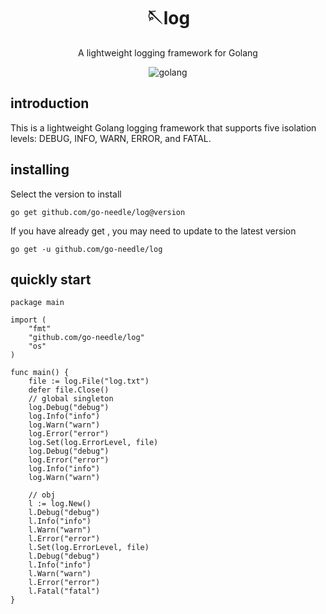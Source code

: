 <!-- markdownlint-disable MD033 MD041 -->
<div align="center">

# 🪡log

<!-- prettier-ignore-start -->
<!-- markdownlint-disable-next-line MD036 -->
A lightweight logging framework for Golang
<!-- prettier-ignore-end -->

<img src="https://img.shields.io/badge/golang-1.11+-blue" alt="golang">
</div>

## introduction
This is a lightweight Golang logging framework that supports five isolation levels: DEBUG, INFO, WARN, ERROR, and FATAL.

## installing
Select the version to install

`go get github.com/go-needle/log@version`

If you have already get , you may need to update to the latest version

`go get -u github.com/go-needle/log`


## quickly start
```golang
package main

import (
	"fmt"
	"github.com/go-needle/log"
	"os"
)

func main() {
	file := log.File("log.txt")
	defer file.Close()
	// global singleton
	log.Debug("debug")
	log.Info("info")
	log.Warn("warn")
	log.Error("error")
	log.Set(log.ErrorLevel, file)
	log.Debug("debug")
	log.Error("error")
	log.Info("info")
	log.Warn("warn")
	
	// obj
	l := log.New()
	l.Debug("debug")
	l.Info("info")
	l.Warn("warn")
	l.Error("error")
	l.Set(log.ErrorLevel, file)
	l.Debug("debug")
	l.Info("info")
	l.Warn("warn")
	l.Error("error")
	l.Fatal("fatal")
}
```
